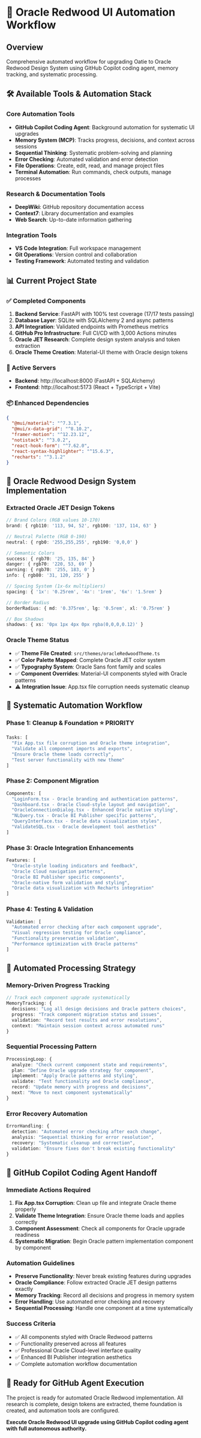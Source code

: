 # 🚀 Oracle Redwood UI Automation Workflow

## Overview
Comprehensive automated workflow for upgrading Oatie to Oracle Redwood Design System using GitHub Copilot coding agent, memory tracking, and systematic processing.

## 🛠️ Available Tools & Automation Stack

### Core Automation Tools
- **GitHub Copilot Coding Agent**: Background automation for systematic UI upgrades
- **Memory System (MCP)**: Tracks progress, decisions, and context across sessions
- **Sequential Thinking**: Systematic problem-solving and planning
- **Error Checking**: Automated validation and error detection
- **File Operations**: Create, edit, read, and manage project files
- **Terminal Automation**: Run commands, check outputs, manage processes

### Research & Documentation Tools
- **DeepWiki**: GitHub repository documentation access
- **Context7**: Library documentation and examples
- **Web Search**: Up-to-date information gathering

### Integration Tools
- **VS Code Integration**: Full workspace management
- **Git Operations**: Version control and collaboration
- **Testing Framework**: Automated testing and validation

## 📊 Current Project State

### ✅ Completed Components
1. **Backend Service**: FastAPI with 100% test coverage (17/17 tests passing)
2. **Database Layer**: SQLite with SQLAlchemy 2 and async patterns
3. **API Integration**: Validated endpoints with Prometheus metrics
4. **GitHub Pro Infrastructure**: Full CI/CD with 3,000 Actions minutes
5. **Oracle JET Research**: Complete design system analysis and token extraction
6. **Oracle Theme Creation**: Material-UI theme with Oracle design tokens

### 🎯 Active Servers
- **Backend**: http://localhost:8000 (FastAPI + SQLAlchemy)
- **Frontend**: http://localhost:5173 (React + TypeScript + Vite)

### 📦 Enhanced Dependencies
```json
{
  "@mui/material": "^7.3.1",
  "@mui/x-data-grid": "^8.10.2", 
  "framer-motion": "^12.23.12",
  "notistack": "^3.0.2",
  "react-hook-form": "^7.62.0",
  "react-syntax-highlighter": "^15.6.3",
  "recharts": "^3.1.2"
}
```

## 🎨 Oracle Redwood Design System Implementation

### Extracted Oracle JET Design Tokens
```typescript
// Brand Colors (RGB values 10-170)
brand: { rgb110: '113, 94, 52', rgb100: '137, 114, 63' }

// Neutral Palette (RGB 0-190) 
neutral: { rgb0: '255,255,255', rgb190: '0,0,0' }

// Semantic Colors
success: { rgb70: '25, 135, 84' }
danger: { rgb70: '220, 53, 69' }
warning: { rgb70: '255, 183, 0' }
info: { rgb80: '31, 120, 255' }

// Spacing System (1x-6x multipliers)
spacing: { '1x': '0.25rem', '4x': '1rem', '6x': '1.5rem' }

// Border Radius
borderRadius: { md: '0.375rem', lg: '0.5rem', xl: '0.75rem' }

// Box Shadows
shadows: { xs: '0px 1px 4px 0px rgba(0,0,0,0.12)' }
```

### Oracle Theme Status
- ✅ **Theme File Created**: `src/themes/oracleRedwoodTheme.ts`
- ✅ **Color Palette Mapped**: Complete Oracle JET color system
- ✅ **Typography System**: Oracle Sans font family and scales
- ✅ **Component Overrides**: Material-UI components styled with Oracle patterns
- ⚠️ **Integration Issue**: App.tsx file corruption needs systematic cleanup

## 🔄 Systematic Automation Workflow

### Phase 1: Cleanup & Foundation ⭐ PRIORITY
```typescript
Tasks: [
  "Fix App.tsx file corruption and Oracle theme integration",
  "Validate all component imports and exports", 
  "Ensure Oracle theme loads correctly",
  "Test server functionality with new theme"
]
```

### Phase 2: Component Migration
```typescript
Components: [
  "LoginForm.tsx - Oracle branding and authentication patterns",
  "Dashboard.tsx - Oracle Cloud-style layout and navigation", 
  "OracleConnectionDialog.tsx - Enhanced Oracle native styling",
  "NLQuery.tsx - Oracle BI Publisher specific patterns",
  "QueryInterface.tsx - Oracle data visualization styles",
  "ValidateSQL.tsx - Oracle development tool aesthetics"
]
```

### Phase 3: Oracle Integration Enhancements
```typescript
Features: [
  "Oracle-style loading indicators and feedback",
  "Oracle Cloud navigation patterns",
  "Oracle BI Publisher specific components", 
  "Oracle-native form validation and styling",
  "Oracle data visualization with Recharts integration"
]
```

### Phase 4: Testing & Validation
```typescript
Validation: [
  "Automated error checking after each component upgrade",
  "Visual regression testing for Oracle compliance",
  "Functionality preservation validation",
  "Performance optimization with Oracle patterns"
]
```

## 🤖 Automated Processing Strategy

### Memory-Driven Progress Tracking
```typescript
// Track each component upgrade systematically
MemoryTracking: {
  decisions: "Log all design decisions and Oracle pattern choices",
  progress: "Track component migration status and issues",
  validation: "Record test results and error resolutions",
  context: "Maintain session context across automated runs"
}
```

### Sequential Processing Pattern
```typescript
ProcessingLoop: {
  analyze: "Check current component state and requirements",
  plan: "Define Oracle upgrade strategy for component", 
  implement: "Apply Oracle patterns and styling",
  validate: "Test functionality and Oracle compliance",
  record: "Update memory with progress and decisions",
  next: "Move to next component systematically"
}
```

### Error Recovery Automation
```typescript
ErrorHandling: {
  detection: "Automated error checking after each change",
  analysis: "Sequential thinking for error resolution",
  recovery: "Systematic cleanup and correction",
  validation: "Ensure fixes don't break existing functionality"
}
```

## 🎯 GitHub Copilot Coding Agent Handoff

### Immediate Actions Required
1. **Fix App.tsx Corruption**: Clean up file and integrate Oracle theme properly
2. **Validate Theme Integration**: Ensure Oracle theme loads and applies correctly
3. **Component Assessment**: Check all components for Oracle upgrade readiness
4. **Systematic Migration**: Begin Oracle pattern implementation component by component

### Automation Guidelines
- **Preserve Functionality**: Never break existing features during upgrades
- **Oracle Compliance**: Follow extracted Oracle JET design patterns exactly
- **Memory Tracking**: Record all decisions and progress in memory system
- **Error Handling**: Use automated error checking and recovery
- **Sequential Processing**: Handle one component at a time systematically

### Success Criteria
- ✅ All components styled with Oracle Redwood patterns
- ✅ Functionality preserved across all features
- ✅ Professional Oracle Cloud-level interface quality
- ✅ Enhanced BI Publisher integration aesthetics
- ✅ Complete automation workflow documentation

## 🚀 Ready for GitHub Agent Execution

The project is ready for automated Oracle Redwood implementation. All research is complete, design tokens are extracted, theme foundation is created, and automation tools are configured.

**Execute Oracle Redwood UI upgrade using GitHub Copilot coding agent with full autonomous authority.**
